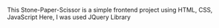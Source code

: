 This Stone-Paper-Scissor is a simple frontend project using HTML, CSS, JavaScript 
Here, I was used JQuery Library
